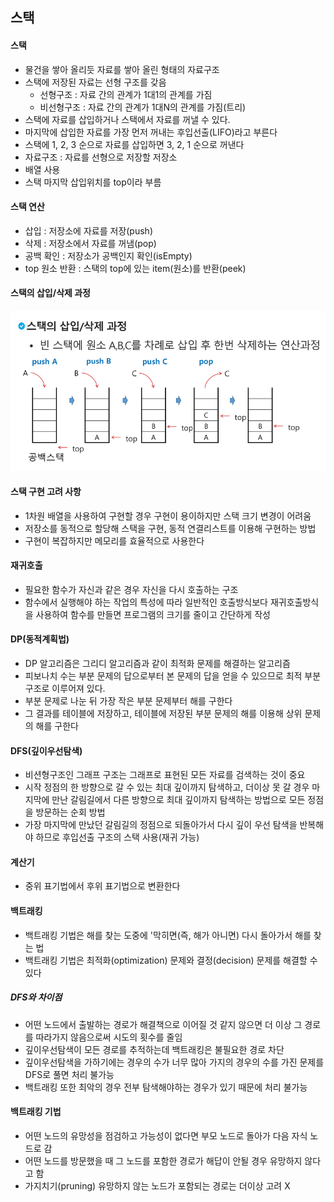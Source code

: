 ## 스택
#### 스택
- 물건을 쌓아 올리듯 자료를 쌓아 올린 형태의 자료구조
- 스택에 저장된 자료는 선형 구조를 갖음
  - 선형구조 : 자료 간의 관계가 1대1의 관계를 가짐
  - 비선형구조 : 자료 간의 관계가 1대N의 관계를 가짐(트리)
- 스택에 자료를 삽입하거나 스택에서 자료를 꺼낼 수 있다.
- 마지막에 삽입한 자료를 가장 먼저 꺼내는 후입선출(LIFO)라고 부른다
- 스택에 1, 2, 3 순으로 자료를 삽입하면 3, 2, 1 순으로 꺼낸다
- 자료구조 : 자료를 선형으로 저장할 저장소
- 배열 사용
- 스택 마지막 삽입위치를 top이라 부름
#### 스택 연산
- 삽입 : 저장소에 자료를 저장(push)
- 삭제 : 저장소에서 자료를 꺼냄(pop)
- 공백 확인 : 저장소가 공백인지 확인(isEmpty)
- top 원소 반환 : 스택의 top에 있는 item(원소)를 반환(peek)
#### 스택의 삽입/삭제 과정
![스택 삽입/삭제 과정](./images/stacks.png)
#### 스택 구현 고려 사항
- 1차원 배열을 사용하여 구현할 경우 구현이 용이하지만 스택 크기 변경이 어려움
- 저장소를 동적으로 할당해 스택을 구현, 동적 연결리스트를 이용해 구현하는 방법
- 구현이 복잡하지만 메모리를 효율적으로 사용한다
#### 재귀호출
- 필요한 함수가 자신과 같은 경우 자신을 다시 호출하는 구조
- 함수에서 실행해야 하는 작업의 특성에 따라 일반적인 호출방식보다 재귀호출방식을 사용하여 함수를 만들면 프로그램의 크기를 줄이고 간단하게 작성
#### DP(동적계획법)
- DP 알고리즘은 그리디 알고리즘과 같이 최적화 문제를 해결하는 알고리즘
- 피보나치 수는 부분 문제의 답으로부터 본 문제의 답을 얻을 수 있으므로 최적 부분 구조로 이루어져 있다.
- 부분 문제로 나눈 뒤 가장 작은 부분 문제부터 해를 구한다
- 그 결과를 테이블에 저장하고, 테이블에 저장된 부분 문제의 해를 이용해 상위 문제의 해를 구한다
#### DFS(깊이우선탐색)
- 비션형구조인 그래프 구조는 그래프로 표현된 모든 자료를 검색하는 것이 중요
- 시작 정점의 한 방향으로 갈 수 있는 최대 깊이까지 탐색하고, 더이상 못 갈 경우 마지막에 만난 갈림길에서 다른 방향으로 최대 깊이까지 탐색하는 방법으로 모든 정점을 방문하는 순회 방법
- 가장 마지막에 만났던 갈림길의 정점으로 되돌아가서 다시 깊이 우선 탐색을 반복해야 하므로 후입선출 구조의 스택 사용(재귀 가능)
#### 계산기
- 중위 표기법에서 후위 표기법으로 변환한다 
#### 백트래킹
- 백트래킹 기법은 해를 찾는 도중에 '막히면(즉, 해가 아니면) 다시 돌아가서 해를 찾는 법
- 백트래킹 기법은 최적화(optimization) 문제와 결정(decision) 문제를 해결할 수 있다
##### DFS와 차이점
- 어떤 노드에서 출발하는 경로가 해결책으로 이어질 것 같지 않으면 더 이상 그 경로를 따라가지 않음으로써 시도의 횟수를 줄임
- 깊이우선탐색이 모든 경로를 추적하는데 백트래킹은 불필요한 경로 차단
- 깊이우선탐색을 가하기에는 경우의 수가 너무 많아 가지의 경우의 수를 가진 문제를 DFS로 풀면 처리 불가능
- 백트래킹 또한 최악의 경우 전부 탐색해야하는 경우가 있기 때문에 처리 불가능
#### 백트래킹 기법
- 어떤 노드의 유망성을 점검하고 가능성이 없다면 부모 노드로 돌아가 다음 자식 노드로 감
- 어떤 노드를 방문했을 때 그 노드를 포함한 경로가 해답이 안될 경우 유망하지 않다고 함
- 가지치기(pruning) 유망하지 않는 노드가 포함되는 경로는 더이상 고려 X
